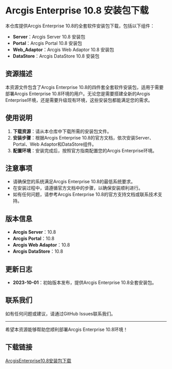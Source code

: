 # Arcgis Enterprise 10.8 安装包下载

本仓库提供Arcgis Enterprise 10.8的全套软件安装包下载，包括以下组件：

- **Server**：Arcgis Server 10.8 安装包
- **Portal**：Arcgis Portal 10.8 安装包
- **Web_Adaptor**：Arcgis Web Adaptor 10.8 安装包
- **DataStore**：Arcgis DataStore 10.8 安装包

## 资源描述

本资源文件包含了Arcgis Enterprise 10.8的四件套全套软件安装包，适用于需要部署Arcgis Enterprise 10.8环境的用户。无论您是需要搭建全新的Arcgis Enterprise环境，还是需要升级现有环境，这些安装包都能满足您的需求。

## 使用说明

1. **下载资源**：请从本仓库中下载所需的安装包文件。
2. **安装步骤**：根据Arcgis Enterprise 10.8的官方文档，依次安装Server、Portal、Web Adaptor和DataStore组件。
3. **配置环境**：安装完成后，按照官方指南配置您的Arcgis Enterprise环境。

## 注意事项

- 请确保您的系统满足Arcgis Enterprise 10.8的最低系统要求。
- 在安装过程中，请遵循官方文档中的步骤，以确保安装顺利进行。
- 如有任何问题，请参考Arcgis Enterprise 10.8的官方支持文档或联系技术支持。

## 版本信息

- **Arcgis Server**：10.8
- **Arcgis Portal**：10.8
- **Arcgis Web Adaptor**：10.8
- **Arcgis DataStore**：10.8

## 更新日志

- **2023-10-01**：初始版本发布，提供Arcgis Enterprise 10.8全套安装包。

## 联系我们

如有任何问题或建议，请通过GitHub Issues联系我们。

---

希望本资源能够帮助您顺利部署Arcgis Enterprise 10.8环境！

## 下载链接

[ArcgisEnterprise10.8安装包下载](https://pan.quark.cn/s/644d6074f974)